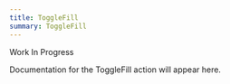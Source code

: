 ```yaml
---
title: ToggleFill
summary: ToggleFill
---
```


Work In Progress

Documentation for the ToggleFill action will appear here.